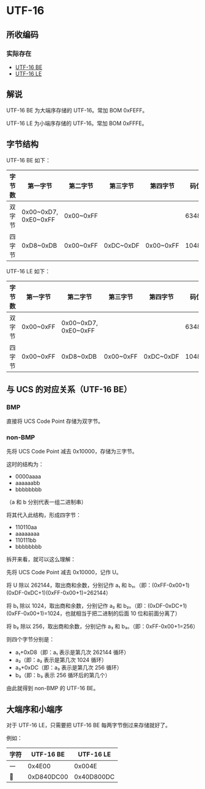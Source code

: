 # UTF-16
## 所收编码
### 实际存在
- [UTF-16 BE](https://www.unicode.org/versions/Unicode10.0.0/ch03.pdf#G31699)
- [UTF-16 LE](https://www.unicode.org/versions/Unicode10.0.0/ch03.pdf#G31866)

## 解说
UTF-16 BE 为大端序存储的 UTF-16。常加 BOM 0xFEFF。

UTF-16 LE 为小端序存储的 UTF-16。常加 BOM 0xFFFE。

## 字节结构
UTF-16 BE 如下：

|字节数|第一字节|第二字节|第三字节|第四字节|码位数|注释|
|-|-|-|-|-|-|-|
|双字节|0x00\~0xD7, 0xE0\~0xFF|0x00\~0xFF|||63488||
|四字节|0xD8\~0xDB|0x00\~0xFF|0xDC\~0xDF|0x00\~0xFF|1048576||

UTF-16 LE 如下：

|字节数|第一字节|第二字节|第三字节|第四字节|码位数|注释|
|-|-|-|-|-|-|-|
|双字节|0x00\~0xFF|0x00\~0xD7, 0xE0\~0xFF|||63488||
|四字节|0x00\~0xFF|0xD8\~0xDB|0x00\~0xFF|0xDC\~0xDF|1048576||

## 与 UCS 的对应关系（UTF-16 BE）
### BMP
直接将 UCS Code Point 存储为双字节。

### non-BMP
先将 UCS Code Point 减去 0x10000，存储为三字节。

这时的结构为：
- 0000aaaa
- aaaaaabb
- bbbbbbbb

（a 和 b 分别代表一组二进制串）

将其代入此结构，形成四字节：
- 110110aa
- aaaaaaaa
- 110111bb
- bbbbbbbb

拆开来看，就可以这么理解：

先将 UCS Code Point 减去 0x10000，记作 U。

将 U 除以 262144，取出商和余数，分别记作 a₁ 和 b₁。（即：(0xFF-0x00+1)(0xDF-0xDC+1)(0xFF-0x00+1)=262144）

将 b₁ 除以 1024，取出商和余数，分别记作 a₂ 和 b₂。（即：(0xDF-0xDC+1)(0xFF-0x00+1)=1024，也就相当于把二进制的后面 10 位和前面分离了）

将 b₂ 除以 256，取出商和余数，分别记作 a₃ 和 b₃。（即：0xFF-0x00+1=256）

则四个字节分别是：
- a₁+0xD8（即：a₁ 表示是第几次 262144 循环）
- a₂（即：a₂ 表示是第几次 1024 循环）
- a₃+0xDC（即：a₃ 表示是第几次 256 循环）
- b₃（即：b₃ 表示 256 循环后的第几个）

由此就得到 non-BMP 的 UTF-16 BE。

## 大端序和小端序
对于 UTF-16 LE，只需要把 UTF-16 BE 每两字节倒过来存储就好了。

例如：

|字符|UTF-16 BE|UTF-16 LE|
|-|-|-|
|一|0x4E00|0x004E|
|𠀀|0xD840DC00|0x40D800DC|
